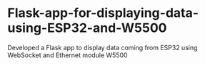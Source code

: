 # Flask-app-for-displaying-data-using-ESP32-and-W5500
Developed a Flask app to display data coming from ESP32 using WebSocket and Ethernet module W5500

